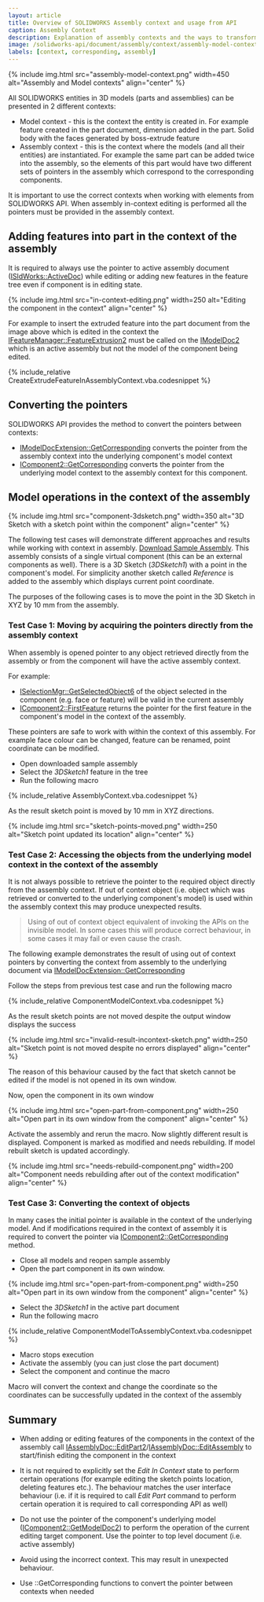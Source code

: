 ```yaml
---
layout: article
title: Overview of SOLIDWORKS Assembly context and usage from API
caption: Assembly Context
description: Explanation of assembly contexts and the ways to transform the pointer form assembly context to the model context and vice-versa using SOLIDWORKS API
image: /solidworks-api/document/assembly/context/assembly-model-context.png
labels: [context, corresponding, assembly]
---
```

{% include img.html src="assembly-model-context.png" width=450 alt="Assembly and Model contexts" align="center" %}

All SOLIDWORKS entities in 3D models (parts and assemblies) can be presented in 2 different contexts:

* Model context - this is the context the entity is created in. For example feature created in the part document, dimension added in the part. Solid body with the faces generated by boss-extrude feature
* Assembly context - this is the context where the models (and all their entities) are instantiated. For example the same part can be added twice into the assembly, so the elements of this part would have two different sets of pointers in the assembly which correspond to the corresponding components.

It is important to use the correct contexts when working with elements from SOLIDWORKS API. When assembly in-context editing is performed all the pointers must be provided in the assembly context.

## Adding features into part in the context of the assembly

It is required to always use the pointer to active assembly document ([ISldWorks::ActiveDoc](http://help.solidworks.com/2012/english/api/sldworksapi/solidworks.interop.sldworks~solidworks.interop.sldworks.isldworks~activedoc.html)) while editing or adding new features in the feature tree even if component is in editing state.

{% include img.html src="in-context-editing.png" width=250 alt="Editing the component in the context" align="center" %}

For example to insert the extruded feature into the part document from the image above which is edited in the context the [IFeatureManager::FeatureExtrusion2](http://help.solidworks.com/2012/english/api/sldworksapi/SolidWorks.Interop.sldworks~SolidWorks.Interop.sldworks.IFeatureManager~FeatureExtrusion2.html) must be called on the [IModelDoc2](http://help.solidworks.com/2012/english/api/sldworksapi/solidworks.interop.sldworks~solidworks.interop.sldworks.imodeldoc2_methods.html) which is an active assembly but not the model of the component being edited.

{% include_relative CreateExtrudeFeatureInAssemblyContext.vba.codesnippet %}

## Converting the pointers

SOLIDWORKS API provides the method to convert the pointers between contexts:

* [IModelDocExtension::GetCorresponding](http://help.solidworks.com/2012/english/api/sldworksapi/solidworks.interop.sldworks~solidworks.interop.sldworks.imodeldocextension~getcorresponding.html) converts the pointer from the assembly context into the underlying component's model context
* [IComponent2::GetCorresponding](http://help.solidworks.com/2012/english/api/sldworksapi/solidworks.interop.sldworks~solidworks.interop.sldworks.icomponent2~getcorresponding.html) converts the pointer from the underlying model context to the assembly context for this component.

## Model operations in the context of the assembly

{% include img.html src="component-3dsketch.png" width=350 alt="3D Sketch with a sketch point within the component" align="center" %}

The following test cases will demonstrate different approaches and results while working with context in assembly. [Download Sample Assembly](SketchAssm.SLDASM). This assembly consists of a single virtual component (this can be an external components as well). There is a 3D Sketch (*3DSketch1*) with a point in the component's model. For simplicity another sketch called *Reference* is added to the assembly which displays current point coordinate.

The purposes of the following cases is to move the point in the 3D Sketch in XYZ by 10 mm from the assembly.

### Test Case 1: Moving by acquiring the pointers directly from the assembly context

When assembly is opened pointer to any object retrieved directly from the assembly or from the component will have the active assembly context.

For example:

* [ISelectionMgr::GetSelectedObject6](http://help.solidworks.com/2012/english/api/sldworksapi/solidworks.interop.sldworks~solidworks.interop.sldworks.iselectionmgr~getselectedobject6.html) of the object selected in the component (e.g. face or feature) will be valid in the current assembly
* [IComponent2::FirstFeature](http://help.solidworks.com/2012/english/api/sldworksapi/solidworks.interop.sldworks~solidworks.interop.sldworks.icomponent2~firstfeature.html) returns the pointer for the first feature in the component's model in the context of the assembly.

These pointers are safe to work with within the context of this assembly. For example face colour can be changed, feature can be renamed, point coordinate can be modified.

* Open downloaded sample assembly
* Select the *3DSketch1* feature in the tree
* Run the following macro

{% include_relative AssemblyContext.vba.codesnippet %}

As the result sketch point is moved by 10 mm in XYZ directions.

{% include img.html src="sketch-points-moved.png" width=250 alt="Sketch point updated its location" align="center" %}

### Test Case 2: Accessing the objects from the underlying model context in the context of the assembly

It is not always possible to retrieve the pointer to the required object directly from the assembly context. If out of context object (i.e. object which was retrieved or converted to the underlying component's model) is used within the assembly context this may produce unexpected results.

> Using of out of context object equivalent of invoking the APIs on the invisible model. In some cases this will produce correct behaviour, in some cases it may fail or even cause the crash.

The following example demonstrates the result of using out of context pointers by converting the context from assembly to the underlying document via [IModelDocExtension::GetCorresponding](http://help.solidworks.com/2012/english/api/sldworksapi/solidworks.interop.sldworks~solidworks.interop.sldworks.imodeldocextension~getcorresponding.html)

Follow the steps from previous test case and run the following macro

{% include_relative ComponentModelContext.vba.codesnippet %}

As the result sketch points are not moved despite the output window displays the success

{% include img.html src="invalid-result-incontext-sketch.png" width=250 alt="Sketch point is not moved despite no errors displayed" align="center" %}

The reason of this behaviour caused by the fact that sketch cannot be edited if the model is not opened in its own window.

Now, open the component in its own window

{% include img.html src="open-part-from-component.png" width=250 alt="Open part in its own window from the component" align="center" %}

Activate the assembly and rerun the macro. Now slightly different result is displayed. Component is marked as modified and needs rebuilding. If model rebuilt sketch is updated accordingly.

{% include img.html src="needs-rebuild-component.png" width=200 alt="Component needs rebuilding after out of the context modification" align="center" %}

### Test Case 3: Converting the context of objects

In many cases the initial pointer is available in the context of the underlying model. And if modifications required in the context of assembly it is required to convert the pointer via [IComponent2::GetCorresponding](http://help.solidworks.com/2012/english/api/sldworksapi/solidworks.interop.sldworks~solidworks.interop.sldworks.icomponent2~getcorresponding.html) method.

* Close all models and reopen sample assembly
* Open the part component in its own window.

{% include img.html src="open-part-from-component.png" width=250 alt="Open part in its own window from the component" align="center" %}

* Select the *3DSketch1* in the active part document
* Run the following macro

{% include_relative ComponentModelToAssemblyContext.vba.codesnippet %}

* Macro stops execution
* Activate the assembly (you can just close the part document)
* Select the component and continue the macro

Macro will convert the context and change the coordinate so the coordinates can be successfully updated in the context of the assembly

## Summary

* When adding or editing features of the components in the context of the assembly call [IAssemblyDoc::EditPart2](http://help.solidworks.com/2017/english/api/sldworksapi/solidworks.interop.sldworks~solidworks.interop.sldworks.iassemblydoc~editpart2.html)/[IAssemblyDoc::EditAssembly](http://help.solidworks.com/2017/english/api/sldworksapi/solidworks.interop.sldworks~solidworks.interop.sldworks.iassemblydoc~editassembly.html) to start/finish editing the component in the context

* It is not required to explicitly set the *Edit In Context* state to perform certain operations (for example editing the sketch points location, deleting features etc.). The behaviour matches the user interface behaviour (i.e. if it is required to call *Edit Part* command to perform certain operation it is required to call corresponding API as well)

* Do not use the pointer of the component's underlying model ([IComponent2::GetModelDoc2](http://help.solidworks.com/2017/english/api/sldworksapi/solidworks.interop.sldworks~solidworks.interop.sldworks.icomponent2~getmodeldoc2.html)) to perform the operation of the current editing target component. Use the pointer to top level document (i.e. active assembly)

* Avoid using the incorrect context. This may result in unexpected behaviour.

* Use ::GetCorresponding functions to convert the pointer between contexts when needed
